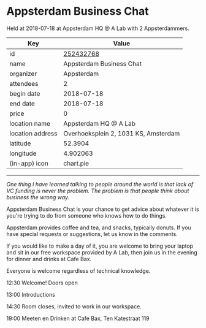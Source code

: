 # Appsterdam Business Chat
Held at 2018-07-18 at Appsterdam HQ @ A Lab with 2 Appsterdammers.
        
|Key|Value
|---|---|
|id|[252432768](https://www.meetup.com/appsterdam/events/252432768/)|
|name|Appsterdam Business Chat|
|organizer|Appsterdam|
|attendees|2|
|begin date|2018-07-18|
|end date|2018-07-18|
|price|0|
|location name|Appsterdam HQ @ A Lab|
|location address|Overhoeksplein 2, 1031 KS, Amsterdam|
|latitude|52.3904|
|longitude|4.902063|
|(in-app) icon|chart.pie|

---

*One thing I have learned talking to people around the world is that lack of VC funding is never the problem. The problem is that people think about business the wrong way.*

Appsterdam Business Chat is your chance to get advice about whatever it is you're trying to do from someone who knows how to do things.

Appsterdam provides coffee and tea, and snacks, typically donuts. If you have special requests or suggestions, let us know in the comments.

If you would like to make a day of it, you are welcome to bring your laptop and sit in our free workspace provided by A Lab, then join us in the evening for dinner and drinks at Cafe Bax.

Everyone is welcome regardless of technical knowledge.

12:30 Welcome! Doors open

13:00 Introductions

14:30 Room closes, invited to work in our workspace.

19:00 Meeten en Drinken at Cafe Bax, Ten Katestraat 119


